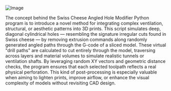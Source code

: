 ![Image](https://github.com/user-attachments/assets/94fdf1fe-f416-43e4-b054-a3903452a88a)

The concept behind the Swiss Cheese Angled Hole Modifier Python program is to introduce a novel method for integrating complex ventilation, structural, or aesthetic patterns into 3D prints. This script simulates deep, diagonal cylindrical holes — resembling the signature irregular cuts found in Swiss cheese — by removing extrusion commands along randomly generated angled paths through the G-code of a sliced model. These virtual "drill paths" are calculated to cut entirely through the model, traversing across layers and material volumes to simulate realistic tunnels or ventilation shafts. By leveraging random XY vectors and geometric distance checks, the program ensures that each selected toolpath reflects a real physical perforation. This kind of post-processing is especially valuable when aiming to lighten prints, improve airflow, or enhance the visual complexity of models without revisiting CAD design.
